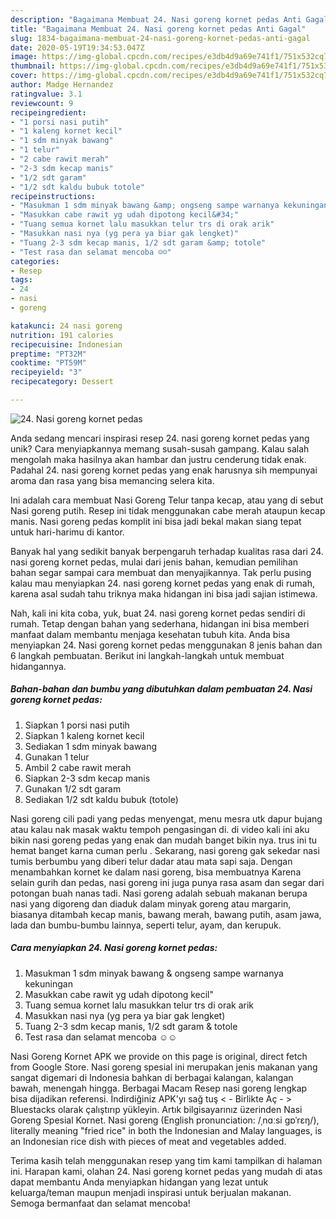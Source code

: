 ```yaml
---
description: "Bagaimana Membuat 24. Nasi goreng kornet pedas Anti Gagal"
title: "Bagaimana Membuat 24. Nasi goreng kornet pedas Anti Gagal"
slug: 1834-bagaimana-membuat-24-nasi-goreng-kornet-pedas-anti-gagal
date: 2020-05-19T19:34:53.047Z
image: https://img-global.cpcdn.com/recipes/e3db4d9a69e741f1/751x532cq70/24-nasi-goreng-kornet-pedas-foto-resep-utama.jpg
thumbnail: https://img-global.cpcdn.com/recipes/e3db4d9a69e741f1/751x532cq70/24-nasi-goreng-kornet-pedas-foto-resep-utama.jpg
cover: https://img-global.cpcdn.com/recipes/e3db4d9a69e741f1/751x532cq70/24-nasi-goreng-kornet-pedas-foto-resep-utama.jpg
author: Madge Hernandez
ratingvalue: 3.1
reviewcount: 9
recipeingredient:
- "1 porsi nasi putih"
- "1 kaleng kornet kecil"
- "1 sdm minyak bawang"
- "1 telur"
- "2 cabe rawit merah"
- "2-3 sdm kecap manis"
- "1/2 sdt garam"
- "1/2 sdt kaldu bubuk totole"
recipeinstructions:
- "Masukman 1 sdm minyak bawang &amp; ongseng sampe warnanya kekuningan"
- "Masukkan cabe rawit yg udah dipotong kecil&#34;"
- "Tuang semua kornet lalu masukkan telur trs di orak arik"
- "Masukkan nasi nya (yg pera ya biar gak lengket)"
- "Tuang 2-3 sdm kecap manis, 1/2 sdt garam &amp; totole"
- "Test rasa dan selamat mencoba ☺️☺️"
categories:
- Resep
tags:
- 24
- nasi
- goreng

katakunci: 24 nasi goreng 
nutrition: 191 calories
recipecuisine: Indonesian
preptime: "PT32M"
cooktime: "PT59M"
recipeyield: "3"
recipecategory: Dessert

---
```



![24. Nasi goreng kornet pedas](https://img-global.cpcdn.com/recipes/e3db4d9a69e741f1/751x532cq70/24-nasi-goreng-kornet-pedas-foto-resep-utama.jpg)

Anda sedang mencari inspirasi resep 24. nasi goreng kornet pedas yang unik? Cara menyiapkannya memang susah-susah gampang. Kalau salah mengolah maka hasilnya akan hambar dan justru cenderung tidak enak. Padahal 24. nasi goreng kornet pedas yang enak harusnya sih mempunyai aroma dan rasa yang bisa memancing selera kita.

Ini adalah cara membuat Nasi Goreng Telur tanpa kecap, atau yang di sebut Nasi goreng putih. Resep ini tidak menggunakan cabe merah ataupun kecap manis. Nasi goreng pedas komplit ini bisa jadi bekal makan siang tepat untuk hari-harimu di kantor.

Banyak hal yang sedikit banyak berpengaruh terhadap kualitas rasa dari 24. nasi goreng kornet pedas, mulai dari jenis bahan, kemudian pemilihan bahan segar sampai cara membuat dan menyajikannya. Tak perlu pusing kalau mau menyiapkan 24. nasi goreng kornet pedas yang enak di rumah, karena asal sudah tahu triknya maka hidangan ini bisa jadi sajian istimewa.


Nah, kali ini kita coba, yuk, buat 24. nasi goreng kornet pedas sendiri di rumah. Tetap dengan bahan yang sederhana, hidangan ini bisa memberi manfaat dalam membantu menjaga kesehatan tubuh kita. Anda bisa menyiapkan 24. Nasi goreng kornet pedas menggunakan 8 jenis bahan dan 6 langkah pembuatan. Berikut ini langkah-langkah untuk membuat hidangannya.

<!--inarticleads1-->

##### Bahan-bahan dan bumbu yang dibutuhkan dalam pembuatan 24. Nasi goreng kornet pedas:

1. Siapkan 1 porsi nasi putih
1. Siapkan 1 kaleng kornet kecil
1. Sediakan 1 sdm minyak bawang
1. Gunakan 1 telur
1. Ambil 2 cabe rawit merah
1. Siapkan 2-3 sdm kecap manis
1. Gunakan 1/2 sdt garam
1. Sediakan 1/2 sdt kaldu bubuk (totole)


Nasi goreng cili padi yang pedas menyengat, menu mesra utk dapur bujang atau kalau nak masak waktu tempoh pengasingan di. di video kali ini aku bikin nasi goreng pedas yang enak dan mudah banget bikin nya. trus ini tu hemat banget karna cuman perlu . Sekarang, nasi goreng gak sekedar nasi tumis berbumbu yang diberi telur dadar atau mata sapi saja. Dengan menambahkan kornet ke dalam nasi goreng, bisa membuatnya Karena selain gurih dan pedas, nasi goreng ini juga punya rasa asam dan segar dari potongan buah nanas tadi. Nasi goreng adalah sebuah makanan berupa nasi yang digoreng dan diaduk dalam minyak goreng atau margarin, biasanya ditambah kecap manis, bawang merah, bawang putih, asam jawa, lada dan bumbu-bumbu lainnya, seperti telur, ayam, dan kerupuk. 

<!--inarticleads2-->

##### Cara menyiapkan 24. Nasi goreng kornet pedas:

1. Masukman 1 sdm minyak bawang &amp; ongseng sampe warnanya kekuningan
1. Masukkan cabe rawit yg udah dipotong kecil&#34;
1. Tuang semua kornet lalu masukkan telur trs di orak arik
1. Masukkan nasi nya (yg pera ya biar gak lengket)
1. Tuang 2-3 sdm kecap manis, 1/2 sdt garam &amp; totole
1. Test rasa dan selamat mencoba ☺️☺️


Nasi Goreng Kornet APK we provide on this page is original, direct fetch from Google Store. Nasi goreng spesial ini merupakan jenis makanan yang sangat digemari di Indonesia bahkan di berbagai kalangan, kalangan bawah, menengah hingga. Berbagai Macam Resep nasi goreng lengkap bisa dijadikan referensi. İndirdiğiniz APK&#39;yı sağ tuş &lt; - Birlikte Aç - &gt; Bluestacks olarak çalıştırıp yükleyin. Artık bilgisayarınız üzerinden Nasi Goreng Spesial Kornet. Nasi goreng (English pronunciation: /ˌnɑːsi ɡɒˈrɛŋ/), literally meaning &#34;fried rice&#34; in both the Indonesian and Malay languages, is an Indonesian rice dish with pieces of meat and vegetables added. 

Terima kasih telah menggunakan resep yang tim kami tampilkan di halaman ini. Harapan kami, olahan 24. Nasi goreng kornet pedas yang mudah di atas dapat membantu Anda menyiapkan hidangan yang lezat untuk keluarga/teman maupun menjadi inspirasi untuk berjualan makanan. Semoga bermanfaat dan selamat mencoba!
